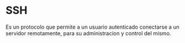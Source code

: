 # SSH

Es un protocolo que permite a un usuario autenticado conectarse a un servidor remotamente, para su administracion y control del mismo.